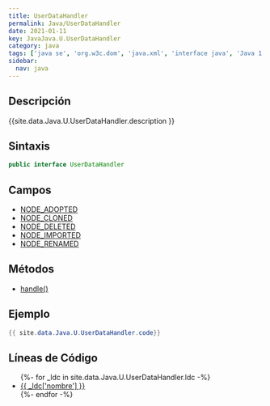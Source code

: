```yaml
---
title: UserDataHandler
permalink: Java/UserDataHandler
date: 2021-01-11
key: JavaJava.U.UserDataHandler
category: java
tags: ['java se', 'org.w3c.dom', 'java.xml', 'interface java', 'Java 1.5', 'DOM Level 3']
sidebar: 
  nav: java
---
```


## Descripción
{{site.data.Java.U.UserDataHandler.description }}

## Sintaxis
~~~java
public interface UserDataHandler
~~~

## Campos
* [NODE_ADOPTED](/Java/UserDataHandler/NODE_ADOPTED)
* [NODE_CLONED](/Java/UserDataHandler/NODE_CLONED)
* [NODE_DELETED](/Java/UserDataHandler/NODE_DELETED)
* [NODE_IMPORTED](/Java/UserDataHandler/NODE_IMPORTED)
* [NODE_RENAMED](/Java/UserDataHandler/NODE_RENAMED)

## Métodos
* [handle()](/Java/UserDataHandler/handle)

## Ejemplo
~~~java
{{ site.data.Java.U.UserDataHandler.code}}
~~~

## Líneas de Código
<ul>
{%- for _ldc in site.data.Java.U.UserDataHandler.ldc -%}
   <li>
       <a href="{{_ldc['url'] }}">{{ _ldc['nombre'] }}</a>
   </li>
{%- endfor -%}
</ul>
